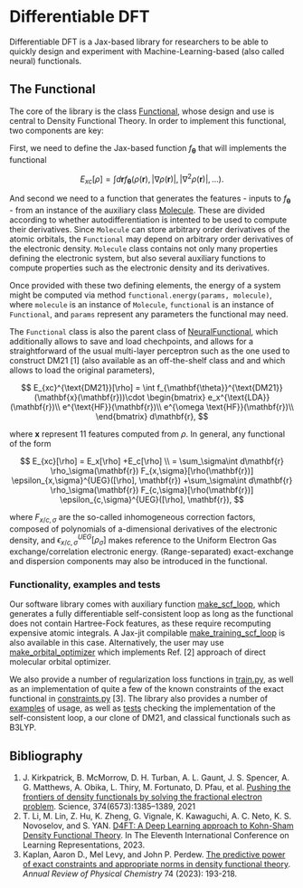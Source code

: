# Differentiable DFT

Differentiable DFT is a Jax-based library for researchers to be able to quickly design and experiment with Machine-Learning-based (also called neural) functionals.

## The Functional

The core of the library is the class [Functional](https://github.com/XanaduAI/DiffDFT/blob/main/functional.py#L25), whose design and use is central to Density Functional Theory. In order to implement this functional, two components are key:

First, we need to define the Jax-based function $f_{\mathbf{\theta}}$ that will implements the functional

$$
E_{xc}[\rho] = \int d{\mathbf{r}} f_{\mathbf{\theta}}(\rho(\mathbf{r}), |\nabla \rho(\mathbf{r})|, |\nabla^2 \rho(\mathbf{r})|, \ldots).
$$

And second we need to a function that generates the features - inputs to $f_{\mathbf{\theta}}$ - from an instance of the auxiliary class [Molecule](https://github.com/XanaduAI/DiffDFT/blob/main/molecule.py#L61). These are divided according to whether autodifferentiation is intented to be used to compute their derivatives. Since `Molecule` can store arbitrary order derivatives of the atomic orbitals, the `Functional` may depend on arbitrary order derivatives of the electronic density. `Molecule` class contains not only many properties defining the electronic system, but also several auxiliary functions to compute properties such as the electronic density and its derivatives.

Once provided with these two defining elements, the energy of a system might be computed via method `functional.energy(params, molecule)`, where `molecule` is an instance of `Molecule`, `functional` is an instance of `Functional`, and `params` represent any parameters the functional may need.

The `Functional` class is also the parent class of [NeuralFunctional](https://github.com/XanaduAI/DiffDFT/blob/main/functional.py#L181), which additionally allows to save and load chechpoints, and allows for a straightforward of the usual multi-layer perceptron such as the one used to construct DM21 [1] (also available as an off-the-shelf class and and which allows to load the original parameters),

$$
E_{xc}^{\text{DM21}}[\rho] = \int  f_{\mathbf{\theta}}^{\text{DM21}}(\mathbf{x}(\mathbf{r}))\cdot
    \begin{bmatrix}
    e_x^{\text{LDA}}(\mathbf{r})\\
    e^{\text{HF}}(\mathbf{r})\\
    e^{\omega \text{HF}}(\mathbf{r})\\
    \end{bmatrix}
    d\mathbf{r},
$$

where $\mathbf{x}$ represent 11 features computed from $\rho$. In general, any functional of the form

$$
E_{xc}[\rho] = E_x[\rho] +E_c[\rho] \\
    = \sum_\sigma\int d\mathbf{r} \rho_\sigma(\mathbf{r}) F_{x,\sigma}[\rho(\mathbf{r})]  \epsilon_{x,\sigma}^{UEG}([\rho], \mathbf{r})
    +\sum_\sigma\int d\mathbf{r} \rho_\sigma(\mathbf{r}) F_{c,\sigma}[\rho(\mathbf{r})]  \epsilon_{c,\sigma}^{UEG}([\rho], \mathbf{r}),
$$

where $F_{x/c, \sigma}$ are the so-called inhomogeneous correction factors, composed of polynomials of a-dimensional derivatives of the electronic density, and $\epsilon_{x/c,\sigma}^{UEG}[\rho_\sigma]$ makes reference to the Uniform Electron Gas exchange/correlation electronic energy. (Range-separated) exact-exchange and dispersion components may also be introduced in the functional.

### Functionality, examples and tests

Our software library comes with auxiliary function [make_scf_loop](https://github.com/XanaduAI/DiffDFT/blob/main/evaluate.py#L26), which generates a fully differentiable self-consistent loop as long as the functional does not contain Hartree-Fock features, as these require recomputing expensive atomic integrals. A Jax-jit compilable [make_training_scf_loop](https://github.com/XanaduAI/DiffDFT/blob/main/train.py#L288) is also available in this case.  Alternatively, the user may use [make_orbital_optimizer](https://github.com/XanaduAI/DiffDFT/blob/main/evaluate.py#L195) which implements Ref. [2] approach of direct molecular orbital optimizer.

We also provide a number of regularization loss functions in [train.py](https://github.com/XanaduAI/DiffDFT/blob/main/train.py#L184), as well as an implementation of quite a few of the known constraints of the exact functional in [constraints.py](https://github.com/XanaduAI/DiffDFT/blob/main/constraints.py) [3]. The library also provides a number of [examples](https://github.com/XanaduAI/DiffDFT/tree/main/examples) of usage, as well as [tests](https://github.com/XanaduAI/DiffDFT/tree/main/tests) checking the implementation of the self-consistent loop, a our clone of DM21, and classical functionals such as B3LYP.

## Bibliography

1. J. Kirkpatrick, B. McMorrow, D. H. Turban, A. L. Gaunt, J. S. Spencer, A. G. Matthews, A. Obika,
   L. Thiry, M. Fortunato, D. Pfau, et al. [Pushing the frontiers of density functionals by solving the fractional electron problem](https://www.science.org/doi/abs/10.1126/science.abj6511). Science, 374(6573):1385–1389, 2021
2. T. Li, M. Lin, Z. Hu, K. Zheng, G. Vignale, K. Kawaguchi, A. C. Neto, K. S. Novoselov, and S. YAN. [D4FT: A Deep Learning approach to Kohn-Sham Density Functional Theory](https://openreview.net/forum?id=aBWnqqsuot7). In The Eleventh International Conference on Learning Representations, 2023.
3. Kaplan, Aaron D., Mel Levy, and John P. Perdew. [The predictive power of exact constraints and appropriate norms in density functional theory](https://doi.org/10.1146/annurev-physchem-062422-013259). *Annual Review of Physical Chemistry* 74 (2023): 193-218.
